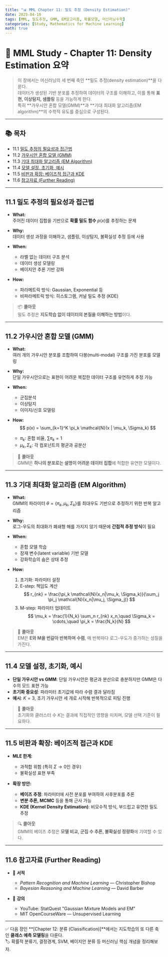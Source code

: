 ```yaml
---
title: "📊 MML Chapter 11: 밀도 추정 (Density Estimation)"
date: 2025-04-10
tags: [MML, 밀도추정, GMM, EM알고리즘, 확률모델, 머신러닝수학]
categories: [Study, Mathematics for Machine Learning]
math: true
---
```


# 📘 MML Study - Chapter 11: Density Estimation 요약

> 이 장에서는 머신러닝의 세 번째 축인 **밀도 추정(density estimation)**을 다룬다.  
> 데이터가 생성된 기반 분포를 추정하여 데이터의 구조를 이해하고, 이를 통해 **표현, 이상탐지, 샘플링** 등을 가능하게 한다.  
> 특히 **가우시안 혼합 모델(GMM)**과 **기대 최대화 알고리즘(EM algorithm)**의 수학적 유도를 중심으로 구성된다.

---

## 📚 목차

- 11.1 [밀도 추정의 필요성과 접근법](#11.1)
- 11.2 [가우시안 혼합 모델 (GMM)](#11.2)
- 11.3 [기대 최대화 알고리즘 (EM Algorithm)](#11.3)
- 11.4 [모델 설정, 초기화, 예시](#11.4)
- 11.5 [비판과 확장: 베이즈적 접근과 KDE](#11.5)
- 11.6 [참고자료 (Further Reading)](#11.6)

---

## 11.1 밀도 추정의 필요성과 접근법 <a name="11.1"/>

- **What:**  
  주어진 데이터 집합을 기반으로 **확률 밀도 함수** $p(x)$를 추정하는 문제

- **Why:**  
  데이터 생성 과정을 이해하고, 샘플링, 이상탐지, 불확실성 추정 등에 사용

- **When:**  
  - 라벨 없는 데이터 구조 분석  
  - 데이터 생성 모델링  
  - 베이지안 추론 기반 강화

- **How:**  
  - 파라메트릭 방식: Gaussian, Exponential 등  
  - 비파라메트릭 방식: 히스토그램, 커널 밀도 추정 (KDE)

> 📦 **콜아웃**  
> 밀도 추정은 **지도학습 없이 데이터의 본질을 이해하는 방법**이다.

---

## 11.2 가우시안 혼합 모델 (GMM) <a name="11.2"/>

- **What:**  
  여러 개의 가우시안 분포를 조합하여 다봉(multi-modal) 구조를 가진 분포를 모델링

- **Why:**  
  단일 가우시안으로는 표현이 어려운 복잡한 데이터 구조를 유연하게 추정 가능

- **When:**  
  - 군집분석  
  - 이상탐지  
  - 이미지/신호 모델링

- **How:**  
  $$
  p(x) = \sum_{k=1}^K \pi_k \mathcal{N}(x | \mu_k, \Sigma_k)
  $$
  - $\pi_k$: 혼합 비율, $\sum \pi_k = 1$  
  - $\mu_k, \Sigma_k$: 각 컴포넌트의 평균과 공분산

> 🎯 **콜아웃**  
> GMM은 **하나의 분포로는 설명이 어려운 데이터 집합**에 적합한 유연한 모델이다.

---

## 11.3 기대 최대화 알고리즘 (EM Algorithm) <a name="11.3"/>

- **What:**  
  GMM의 파라미터 $\theta = \{\pi_k, \mu_k, \Sigma_k\}$를 최대우도 기반으로 추정하기 위한 반복 알고리즘

- **Why:**  
  로그-우도의 최대화가 폐쇄형 해를 가지지 않기 때문에 **간접적 추정 방식**이 필요

- **When:**  
  - 혼합 모델 학습  
  - 잠재 변수(latent variable) 기반 모델  
  - 강화학습의 숨은 상태 추정

- **How:**  
  1. 초기화: 파라미터 설정  
  2. E-step: 책임도 계산  
     $$
     r_{nk} = \frac{\pi_k \mathcal{N}(x_n|\mu_k, \Sigma_k)}{\sum_j \pi_j \mathcal{N}(x_n|\mu_j, \Sigma_j)}
     $$
  3. M-step: 파라미터 업데이트  
     $$
     \mu_k = \frac{1}{N_k} \sum_n r_{nk} x_n,\quad \Sigma_k = \cdots,\quad \pi_k = \frac{N_k}{N}
     $$

> 🔄 **콜아웃**  
> EM은 **E와 M을 번갈아 반복하며 수렴**, 매 반복마다 로그-우도가 증가하는 성질을 가진다.

---

## 11.4 모델 설정, 초기화, 예시 <a name="11.4"/>

- **단일 가우시안 vs GMM**: 단일 가우시안은 평균과 분산으로 충분하지만 GMM은 다수의 모드 표현 가능  
- **초기화 중요성**: 파라미터 초기값에 따라 수렴 결과 달라짐  
- **예시**: $K=3$, 초기 가우시안 세 개로 시작해 반복적으로 피팅 진행

> 🧪 **콜아웃**  
> 초기화와 클러스터 수 $K$는 결과에 직접적인 영향을 미치며, 모델 선택 기준이 필요하다.

---

## 11.5 비판과 확장: 베이즈적 접근과 KDE <a name="11.5"/>

- **MLE 한계:**  
  - 과적합 위험 (특히 $\Sigma \to 0$인 경우)  
  - 불확실성 표현 부족

- **확장 방안:**  
  - **베이즈 추정**: 파라미터에 사전 분포를 부여하여 사후분포를 추론  
  - **변분 추론, MCMC** 등을 통해 근사 가능  
  - **KDE (Kernel Density Estimation)**: 비모수적 방식, 부드럽고 유연한 밀도 추정

> 🔍 **콜아웃**  
> GMM의 베이즈 추정은 **모델 비교, 군집 수 추론, 불확실성 정량화**에 기여할 수 있다.

---

## 11.6 참고자료 (Further Reading) <a name="11.6"/>

- 📘 **서적**
  - *Pattern Recognition and Machine Learning* — Christopher Bishop  
  - *Bayesian Reasoning and Machine Learning* — David Barber  

- 🎥 **강의**
  - YouTube: StatQuest "Gaussian Mixture Models and EM"  
  - MIT OpenCourseWare — Unsupervised Learning

---

✅ 다음 장인 **[Chapter 12: 분류 (Classification)]**에서는 지도학습의 또 다른 축인 **클래스 예측 모델링**을 다룬다.  
🏷️ 확률적 분류기, 결정경계, SVM, 베이지안 분류 등 머신러닝 핵심 개념을 정리해보자.
